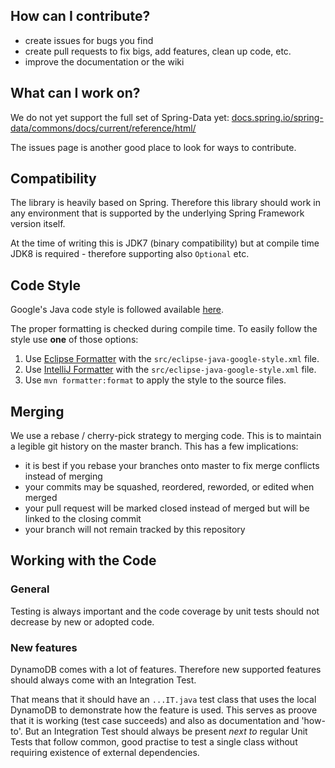 ## How can I contribute?

* create issues for bugs you find
* create pull requests to fix bigs, add features, clean up code, etc.
* improve the documentation or the wiki

## What can I work on?

We do not yet support the full set of Spring-Data yet:
[docs.spring.io/spring-data/commons/docs/current/reference/html/](http://docs.spring.io/spring-data/commons/docs/current/reference/html/)

The issues page is another good place to look for ways to contribute.

## Compatibility

The library is heavily based on Spring. Therefore this library should work in any environment that is supported by the underlying Spring Framework version itself.

At the time of writing this is JDK7 (binary compatibility) but at compile time JDK8 is required - therefore supporting also `Optional` etc.

## Code Style

Google's Java code style is followed available [here](https://github.com/google/styleguide).

The proper formatting is checked during compile time. To easily follow the style use **one** of those options:
1. Use [Eclipse Formatter](https://help.eclipse.org/neon/topic/org.eclipse.jdt.doc.user/reference/preferences/java/codestyle/ref-preferences-formatter.htm) with the `src/eclipse-java-google-style.xml` file.
1. Use [IntelliJ Formatter](https://blog.jetbrains.com/idea/2014/01/intellij-idea-13-importing-code-formatter-settings-from-eclipse/) with the `src/eclipse-java-google-style.xml` file.
1. Use `mvn formatter:format` to apply the style to the source files.

## Merging

We use a rebase / cherry-pick strategy to merging code. This is to maintain a legible git history on the master branch. This has a few implications:

* it is best if you rebase your branches onto master to fix merge conflicts instead of merging
* your commits may be squashed, reordered, reworded, or edited when merged
* your pull request will be marked closed instead of merged but will be linked to the closing commit
* your branch will not remain tracked by this repository

## Working with the Code

### General
Testing is always important and the code coverage by unit tests should not decrease by new or adopted code.

### New features
DynamoDB comes with a lot of features. Therefore new supported features should always come with an Integration Test.

That means that it should have an `...IT.java` test class that uses the local DynamoDB to demonstrate how the feature is used.
This serves as proove that it is working (test case succeeds) and also as documentation and 'how-to'.
But an Integration Test should always be present _next to_ regular Unit Tests that follow common, good practise to test a single class without requiring existence of external dependencies.

